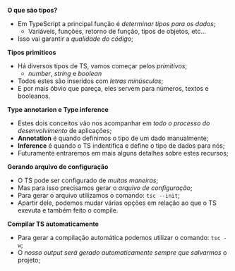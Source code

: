 **O que são tipos?**

* Em TypeScript a principal função é *determinar tipos para os dados*;
    * Variáveis, funções, retorno de função, tipos de objetos, etc...
* Isso vai garantir a *qualidade do código*;

**Tipos primiticos**

* Há diversos tipos de TS, vamos começar pelos *primitivos*;
    * *number*, *string* e *boolean*
* Todos estes são inseridos com *letras minúsculas*;
* E por mais óbvio que pareça, eles servem para números, textos e booleanos.

**Type annotarion e Type inference**

* Estes dois conceitos vão nos acompanhar em *todo o processo do desenvolvimento* de aplicações;
* **Annotation** é quando definimos o tipo de um dado manualmente;
* **Inference** é quando o TS indentifica e define o tipo de dados para nós;
* Futuramente entraremos em mais alguns detalhes sobre estes recursos;

**Gerando arquivo de configuração**

* O TS pode ser configurado de *muitas maneiras*;
* Mas para isso precisamos gerar o *arquivo de configuração*;
* Para gerar o arquivo utilizamos o comando: `tsc --init`;
* Apartir dele, podemos mudar várias opções em relação ao que o TS exevuta e também feito o compile.

**Compilar TS automaticamente**

* Para gerar a compilação automática podemos utilizar o comando: `tsc -w`;
* O *nosso output será gerado automaticamente sempre que salvarmos* o projeto;